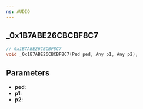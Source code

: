 ```yaml
---
ns: AUDIO
---
```

## _0x1B7ABE26CBCBF8C7

```c
// 0x1B7ABE26CBCBF8C7
void _0x1B7ABE26CBCBF8C7(Ped ped, Any p1, Any p2);
```


## Parameters
* **ped**:
* **p1**: 
* **p2**: 

